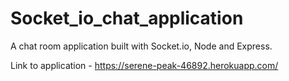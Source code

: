 # Socket_io_chat_application
A chat room application built with Socket.io, Node and Express. 

Link to application - https://serene-peak-46892.herokuapp.com/ 
